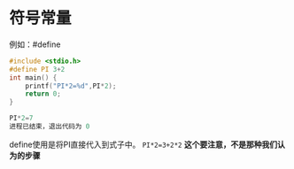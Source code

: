 # 符号常量
例如：#define
```C
#include <stdio.h>
#define PI 3+2
int main() {
    printf("PI*2=%d",PI*2);
    return 0;
}
```
```C
PI*2=7
进程已结束，退出代码为 0
```
define使用是将PI直接代入到式子中。
``PI*2=3+2*2``
**这个要注意，不是那种我们认为的步骤**
